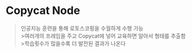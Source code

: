# Copycat Node
>인공지능 훈련을 통해 로토스코핑을 수월하게 수행 가능
<br/> >여러개의 프레임을 주고 Copycat에 넣어 교육하면 알아서 형태를 추출함 
<br/> >학습횟수가 많을수록 더 발전된 결과가 나온다
